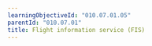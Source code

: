 ```yaml
---
learningObjectiveId: "010.07.01.05"
parentId: "010.07.01"
title: Flight information service (FIS)
---
```

